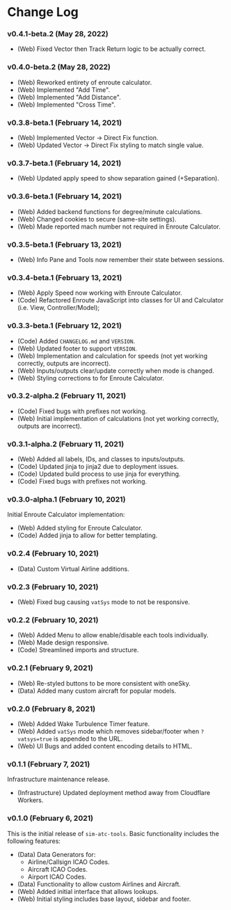 # Change Log

### v0.4.1-beta.2 (May 28, 2022)

 - (Web) Fixed Vector then Track Return logic to be actually correct.

### v0.4.0-beta.2 (May 28, 2022)

 - (Web) Reworked entirety of enroute calculator.
 - (Web) Implemented "Add Time".
 - (Web) Implemented "Add Distance".
 - (Web) Implemented "Cross Time".

### v0.3.8-beta.1 (February 14, 2021)

 - (Web) Implemented Vector -> Direct Fix function.
 - (Web) Updated Vector -> Direct Fix styling to match single value.

### v0.3.7-beta.1 (February 14, 2021)

 - (Web) Updated apply speed to show separation gained (+Separation).

### v0.3.6-beta.1 (February 14, 2021)

 - (Web) Added backend functions for degree/minute calculations.
 - (Web) Changed cookies to secure (same-site settings).
 - (Web) Made reported mach number not required in Enroute Calculator.

### v0.3.5-beta.1 (February 13, 2021)

 - (Web) Info Pane and Tools now remember their state between sessions.

### v0.3.4-beta.1 (February 13, 2021)

 - (Web) Apply Speed now working with Enroute Calculator.
 - (Code) Refactored Enroute JavaScript into classes for UI
   and Calculator (i.e. View, Controller/Model);
   
### v0.3.3-beta.1 (February 12, 2021)

 - (Code) Added `CHANGELOG.md` and `VERSION`.
 - (Web) Updated footer to support `VERSION`.
 - (Web) Implementation and calculation for speeds (not yet working 
   correctly, outputs are incorrect).
 - (Web) Inputs/outputs clear/update correctly when mode is changed.
 - (Web) Styling corrections to for Enroute Calculator.

### v0.3.2-alpha.2 (February 11, 2021)

 - (Code) Fixed bugs with prefixes not working.
 - (Web) Initial implementation of calculations (not yet working 
   correctly, outputs are incorrect).

### v0.3.1-alpha.2 (February 11, 2021)

 - (Web) Added all labels, IDs, and classes to inputs/outputs.
 - (Code) Updated jinja to jinja2 due to deployment issues.
 - (Code) Updated build process to use jinja for everything.
 - (Code) Fixed bugs with prefixes not working.

### v0.3.0-alpha.1 (February 10, 2021)

Initial Enroute Calculator implementation:
 - (Web) Added styling for Enroute Calculator.
 - (Code) Added jinja to allow for better templating.

### v0.2.4 (February 10, 2021)

 - (Data) Custom Virtual Airline additions.

### v0.2.3 (February 10, 2021)

 - (Web) Fixed bug causing `vatSys` mode to not be responsive.

### v0.2.2 (February 10, 2021)

 - (Web) Added Menu to allow enable/disable each tools individually.
 - (Web) Made design responsive.
 - (Code) Streamlined imports and structure.

### v0.2.1 (February 9, 2021)

 - (Web) Re-styled buttons to be more consistent with oneSky.
 - (Data) Added many custom aircraft for popular models.

### v0.2.0 (February 8, 2021)

 - (Web) Added Wake Turbulence Timer feature.
 - (Web) Added `vatSys` mode which removes sidebar/footer 
   when `?vatsys=true` is appended to the URL.
 - (Web) UI Bugs and added content encoding details to HTML.  


### v0.1.1 (February 7, 2021)

Infrastructure maintenance release.
 - (Infrastructure) Updated deployment method away from Cloudflare Workers.

### v0.1.0 (February 6, 2021)

This is the initial release of `sim-atc-tools`. Basic functionality
includes the following features:
 - (Data) Data Generators for:
    - Airline/Callsign ICAO Codes.
    - Aircraft ICAO Codes.
    - Airport ICAO Codes.
 - (Data) Functionality to allow custom Airlines and Aircraft.
 - (Web) Added initial interface that allows lookups.
 - (Web) Initial styling includes base layout, sidebar and footer.